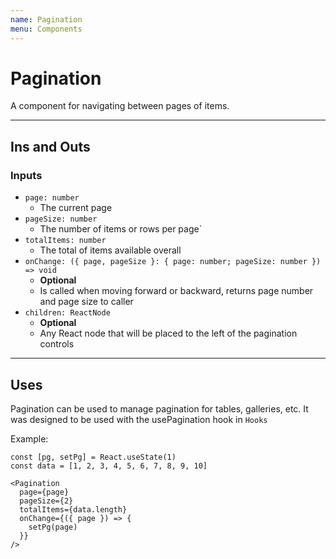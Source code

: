 ```yaml
---
name: Pagination
menu: Components
---
```


# Pagination

A component for navigating between pages of items.

---

## Ins and Outs

### Inputs

- `page: number`
  - The current page
- `pageSize: number`
  - The number of items or rows per page`
- `totalItems: number`
  - The total of items available overall
- `onChange: ({ page, pageSize }: { page: number; pageSize: number }) => void`
  - **Optional**
  - Is called when moving forward or backward, returns page number and page size to caller
- `children: ReactNode`
  - **Optional**
  - Any React node that will be placed to the left of the pagination controls

---

## Uses

Pagination can be used to manage pagination for tables, galleries, etc. It was designed to be used with the usePagination hook in `Hooks`

Example:

```tsx
const [pg, setPg] = React.useState(1)
const data = [1, 2, 3, 4, 5, 6, 7, 8, 9, 10]

<Pagination
  page={page}
  pageSize={2}
  totalItems={data.length}
  onChange={({ page }) => {
    setPg(page)
  }}
/>
```
